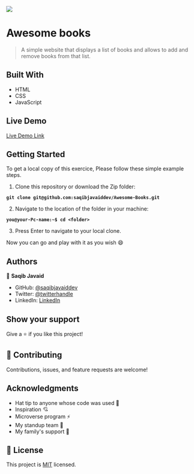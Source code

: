 ![](https://img.shields.io/badge/Microverse-blueviolet)

# Awesome books

> A simple website that displays a list of books and allows to add and remove books from that list.


## Built With


- HTML
- CSS
- JavaScript

## Live Demo 

[Live Demo Link](https://saqibjavaiddev.github.io/Awesome-Books/)

## Getting Started
To get a local copy of this exercice, Please follow these simple example steps.

1. Clone this repository or download the Zip folder:

**``git clone git@github.com:saqibjavaiddev/Awesome-Books.git``**

2. Navigate to the location of the folder in your machine:

**``you@your-Pc-name:~$ cd <folder>``**

3. Press Enter to navigate to your local clone.

Now you can go and play with it as you wish :smile:

## Authors

👤 **Saqib Javaid**

- GitHub: [@saqibjavaiddev](https://github.com/saqibjavaiddev)
- Twitter: [@twitterhandle](https://twitter.com/saqibpaf)
- LinkedIn: [LinkedIn](https://linkedin.com/in/saqibjavaid082)


## Show your support

Give a ⭐️ if you like this project!

## 🤝 Contributing

Contributions, issues, and feature requests are welcome!


## Acknowledgments

- Hat tip to anyone whose code was used 🔰
- Inspiration 💘
- Microverse program ⚡
- My standup team 🏹
- My family's support 🙌

## 📝 License

This project is [MIT](./MIT.md) licensed.
